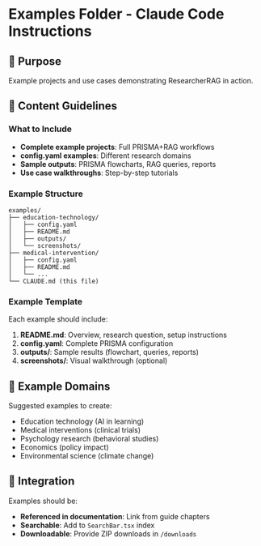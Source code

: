 # Examples Folder - Claude Code Instructions

## 📁 Purpose

Example projects and use cases demonstrating ResearcherRAG in action.

## 📝 Content Guidelines

### What to Include

- **Complete example projects**: Full PRISMA+RAG workflows
- **config.yaml examples**: Different research domains
- **Sample outputs**: PRISMA flowcharts, RAG queries, reports
- **Use case walkthroughs**: Step-by-step tutorials

### Example Structure

```
examples/
├── education-technology/
│   ├── config.yaml
│   ├── README.md
│   ├── outputs/
│   └── screenshots/
├── medical-intervention/
│   ├── config.yaml
│   ├── README.md
│   └── ...
└── CLAUDE.md (this file)
```

### Example Template

Each example should include:

1. **README.md**: Overview, research question, setup instructions
2. **config.yaml**: Complete PRISMA configuration
3. **outputs/**: Sample results (flowchart, queries, reports)
4. **screenshots/**: Visual walkthrough (optional)

## 🎯 Example Domains

Suggested examples to create:
- Education technology (AI in learning)
- Medical interventions (clinical trials)
- Psychology research (behavioral studies)
- Economics (policy impact)
- Environmental science (climate change)

## 🔗 Integration

Examples should be:
- **Referenced in documentation**: Link from guide chapters
- **Searchable**: Add to `SearchBar.tsx` index
- **Downloadable**: Provide ZIP downloads in `/downloads`
